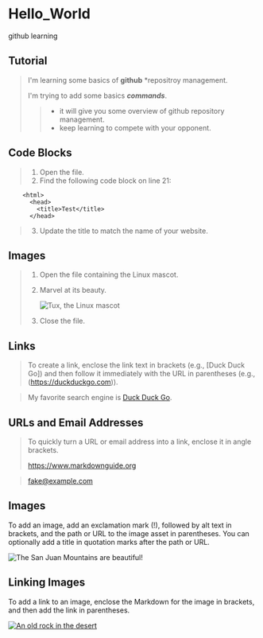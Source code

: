 # Hello_World
github learning

## Tutorial

> I'm learning some basics of **github** *repositroy management.
>
> I'm trying to add some basics ***commands***.
> > - it will give you some overview of github repository management.
> > - keep learning to compete with your opponent.

## Code Blocks

> 1. Open the file.
> 2. Find the following code block on line 21:

        <html>
          <head>
            <title>Test</title>
          </head>

> 3. Update the title to match the name of your website.


## Images

> 1. Open the file containing the Linux mascot.
> 2. Marvel at its beauty.
>
>    ![Tux, the Linux mascot](/assets/images/tux.png)
>
> 3. Close the file.

## Links

> To create a link, enclose the link text in brackets (e.g., [Duck Duck Go]) and then follow it immediately with the URL in parentheses (e.g., (https://duckduckgo.com)).

> My favorite search engine is [Duck Duck Go](https://duckduckgo.com).


## URLs and Email Addresses

> To quickly turn a URL or email address into a link, enclose it in angle brackets.
>
> <https://www.markdownguide.org>

 > <fake@example.com>

## Images

To add an image, add an exclamation mark (!), followed by alt text in brackets, and the path or URL to the image asset in parentheses. You can optionally add a title in quotation marks after the path or URL.

![The San Juan Mountains are beautiful!](https://digiwits.co/assets/uploads/2023/09/the-history-behind-the-apple-logo.jpg "Apple logo")


## Linking Images

To add a link to an image, enclose the Markdown for the image in brackets, and then add the link in parentheses.

[![An old rock in the desert]( https://duet-cdn.vox-cdn.com/thumbor/0x0:600x600/2400x2400/filters:focal(300x300:301x301):no_upscale():format(webp)/cdn.vox-cdn.com/uploads/chorus_asset/file/25028185/apple_scary_fast_logo.gif "Click to see Apple glowing!")](https://www.google.com "go to google")
